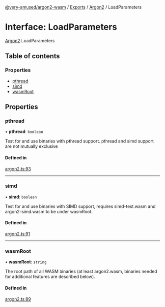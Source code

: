 [@very-amused/argon2-wasm](../README.md) / [Exports](../modules.md) / [Argon2](../modules/Argon2.md) / LoadParameters

# Interface: LoadParameters

[Argon2](../modules/Argon2.md).LoadParameters

## Table of contents

### Properties

- [pthread](Argon2.LoadParameters.md#pthread)
- [simd](Argon2.LoadParameters.md#simd)
- [wasmRoot](Argon2.LoadParameters.md#wasmroot)

## Properties

### pthread

• **pthread**: `boolean`

Test for and use binaries with pthread support. pthread and simd support are not mutually exclusive

#### Defined in

[argon2.ts:93](https://github.com/very-amused/argon2-wasm/blob/2134600/src/argon2.ts#L93)

___

### simd

• **simd**: `boolean`

Test for and use binaries with SIMD support, requires simd-test.wasm and argon2-simd.wasm to be under wasmRoot.

#### Defined in

[argon2.ts:91](https://github.com/very-amused/argon2-wasm/blob/2134600/src/argon2.ts#L91)

___

### wasmRoot

• **wasmRoot**: `string`

The root path of all WASM binaries (at least argon2.wasm, binaries needed for additional features are described below).

#### Defined in

[argon2.ts:89](https://github.com/very-amused/argon2-wasm/blob/2134600/src/argon2.ts#L89)
